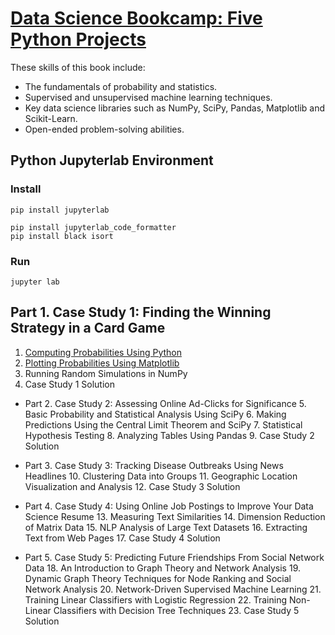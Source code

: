 
# [Data Science Bookcamp: Five Python Projects](https://www.manning.com/books/data-science-bookcamp)

These skills of this book include:
- The fundamentals of probability and statistics.
- Supervised and unsupervised machine learning techniques.
- Key data science libraries such as NumPy, SciPy, Pandas, Matplotlib and Scikit-Learn.
- Open-ended problem-solving abilities.

 ## Python Jupyterlab Environment

 ### Install
 ```
 pip install jupyterlab

 pip install jupyterlab_code_formatter
 pip install black isort
 ```

 ### Run
 ```
 jupyter lab
 ```


## Part 1. Case Study 1: Finding the Winning Strategy in a Card Game
1. [Computing Probabilities Using Python](chapter01.md)
2. [Plotting Probabilities Using Matplotlib](chapter02.ipynb)
3. Running Random Simulations in NumPy
5. Case Study 1 Solution

- Part 2. Case Study 2: Assessing Online Ad-Clicks for Significance
  5. Basic Probability and Statistical Analysis Using SciPy
  6. Making Predictions Using the Central Limit Theorem and SciPy
  7. Statistical Hypothesis Testing
  8. Analyzing Tables Using Pandas
  9. Case Study 2 Solution

- Part 3. Case Study 3: Tracking Disease Outbreaks Using News Headlines
  10. Clustering Data into Groups
  11. Geographic Location Visualization and Analysis
  12. Case Study 3 Solution

- Part 4. Case Study 4: Using Online Job Postings to Improve Your Data Science Resume
  13. Measuring Text Similarities
  14. Dimension Reduction of Matrix Data
  15. NLP Analysis of Large Text Datasets
  16. Extracting Text from Web Pages
  17. Case Study 4 Solution

- Part 5. Case Study 5: Predicting Future Friendships From Social Network Data
  18. An Introduction to Graph Theory and Network Analysis
  19. Dynamic Graph Theory Techniques for Node Ranking and Social Network Analysis
  20. Network-Driven Supervised Machine Learning
  21. Training Linear Classifiers with Logistic Regression
  22. Training Non-Linear Classifiers with Decision Tree Techniques
  23. Case Study 5 Solution